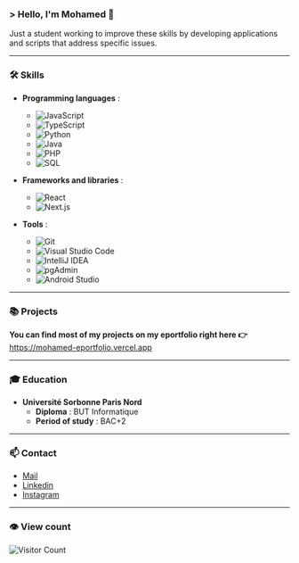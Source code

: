 ### &gt; Hello, I'm Mohamed 👋

Just a student working to improve these skills by developing applications and scripts that address specific issues.

---

### 🛠️ Skills

- **Programming languages** :
  - ![JavaScript](https://img.shields.io/badge/-JavaScript-F7DF1E?logo=javascript&logoColor=black)
  - ![TypeScript](https://img.shields.io/badge/-TypeScript-3178C6?logo=typescript&logoColor=white)
  - ![Python](https://img.shields.io/badge/-Python-3776AB?logo=python&logoColor=white)
  - ![Java](https://img.shields.io/badge/-Java-007396?logo=java&logoColor=white)
  - ![PHP](https://img.shields.io/badge/-PHP-777BB4?logo=php&logoColor=white)
  - ![SQL](https://img.shields.io/badge/-SQL-4479A1?logo=postgresql&logoColor=white)

- **Frameworks and libraries** :
  - ![React](https://img.shields.io/badge/-React-61DAFB?logo=react&logoColor=black)
  - ![Next.js](https://img.shields.io/badge/-Next.js-000000?logo=next.js&logoColor=white)

- **Tools** :
  - ![Git](https://img.shields.io/badge/-Git-F05032?logo=git&logoColor=white)
  - ![Visual Studio Code](https://img.shields.io/badge/-Visual%20Studio%20Code-007ACC?logo=visual-studio-code&logoColor=white)
  - ![IntelliJ IDEA](https://img.shields.io/badge/-IntelliJ%20IDEA-000000?logo=intellij-idea&logoColor=white)
  - ![pgAdmin](https://img.shields.io/badge/-pgAdmin-336791?logo=postgresql&logoColor=white)
  - ![Android Studio](https://img.shields.io/badge/-Android%20Studio-3DDC84?logo=android-studio&logoColor=white)

---

### 📚 Projects

**You can find most of my projects on my eportfolio right here 👉** https://mohamed-eportfolio.vercel.app

---

### 🎓 Education

- **Université Sorbonne Paris Nord**
  - **Diploma** : BUT Informatique
  - **Period of study** : BAC+2

---

### 📫 Contact

* [Mail](mailto:mohamedrahmani.contact@gmail.com)
* [Linkedin](https://www.linkedin.com/in/mohamed-rahmani-6143b72a1/)
* [Instagram](https://www.instagram.com/mohamedrahmani__/)

---

### 👁️ View count

![Visitor Count](https://profile-counter.glitch.me/mohamed-rahmani/count.svg)

